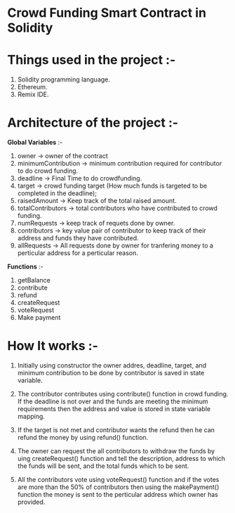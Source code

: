 # Crowd Funding Smart Contract in Solidity


# Things used in the project :-

1. Solidity programming language.
2. Ethereum.
3. Remix IDE.


# Architecture of the project :-

**Global Variables** :- 
1. owner -> owner of the contract
2. minimumContribution -> minimum contribution required for contributor to do crowd funding.
3. deadline -> Final Time to do crowdfunding.
4. target -> crowd funding target (How much funds is targeted to be completed in the deadline);
5. raisedAmount -> Keep track of the total raised amount.
6. totalContributors -> total contributors who have contributed to crowd funding.
7. numRequests -> keep track of requets done by owner.
8. contributors -> key value pair of contributor to keep track of their address and funds they have contributed.
9. allRequests -> All requests done by owner for tranfering money to a perticular address for a perticular reason.


**Functions**  :- 
1. getBalance
2. contribute
3. refund
4. createRequest
5. voteRequest
6. Make payment



# How It works :-

1. Initially using constructor the owner addres, deadline, target, and minimum contribution to be done by contributor is saved in state variable.

2. The contributor contributes using contribute() function in crowd funding. If the deadline is not over and the funds are meeting the minimum requirements then the address and value is stored in state variable mapping.

3. If the target is not met and contributor wants the refund then he can refund the money by using refund() function.

4. The owner can request the all contributors to withdraw the funds by uing createRequest() function and tell the description, address to which the funds will be sent, and the total funds which to be sent.  

5. All the contributors vote using voteRequest() function and if the votes are more than the 50% of contributors then using the makePayment() function the money is sent to the perticular address which owner has provided. 